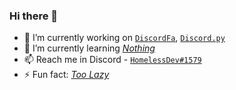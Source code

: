 ### Hi there 👋


- 🔭 I’m currently working on [`DiscordFa`](https://discordfa.com), [`Discord.py`](https://github.com/HomelessDev/discord.py)
- 🌱 I’m currently learning [_Nothing_](https://google.com)
- 📫 Reach me in Discord - [`HomelessDev#1579`](https://discord.com/users/478631528180613132)
- ⚡ Fun fact: [_Too Lazy_](https://google.com)
